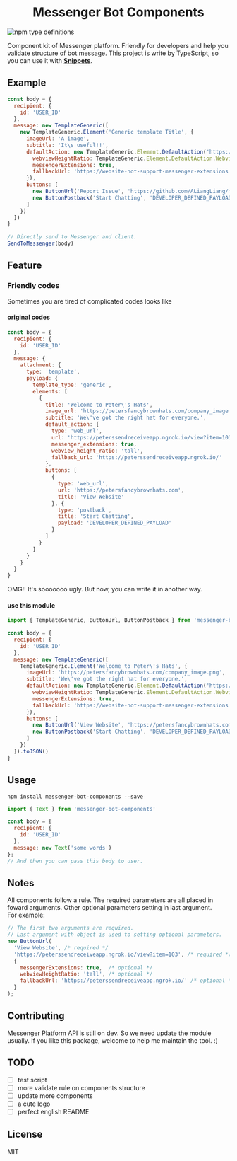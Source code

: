 <h1 align="center">
  Messenger Bot Components
</h1>

![npm type definitions](https://img.shields.io/npm/types/typescript.svg)

Component kit of Messenger platform. Friendly for developers and help you validate structure of bot message. This project is write by TypeScript, so you can use it with [**Snippets**](https://code.visualstudio.com/docs/languages/typescript#_snippets).

## Example

```js
const body = {
  recipient: {
    id: 'USER_ID'
  },
  message: new TemplateGeneric([
    new TemplateGeneric.Element('Generic template Title', {
      imageUrl: 'A image',
      subtitle: 'It\s useful!!',
      defaultAction: new TemplateGeneric.Element.DefaultAction('https://webview', {
        webviewHeightRatio: TemplateGeneric.Element.DefaultAction.WebviewHeightRatio.COMPACT,
        messengerExtensions: true,
        fallbackUrl: 'https://website-not-support-messenger-extensions'
      }),
      buttons: [
        new ButtonUrl('Report Issue', 'https://github.com/ALiangLiang/messenger-bot-components/issues'),
        new ButtonPostback('Start Chatting', 'DEVELOPER_DEFINED_PAYLOAD')
      ]
    })
  ])
}

// Directly send to Messenger and client.
SendToMessenger(body)
```

## Feature

### Friendly codes

Sometimes you are tired of complicated codes looks like

#### original codes

```js
const body = {
  recipient: {
    id: 'USER_ID'
  },
  message: {
    attachment: {
      type: 'template',
      payload: {
        template_type: 'generic',
        elements: [
          {
            title: 'Welcome to Peter\'s Hats',
            image_url: 'https://petersfancybrownhats.com/company_image.png',
            subtitle: 'We\'ve got the right hat for everyone.',
            default_action: {
              type: 'web_url',
              url: 'https://peterssendreceiveapp.ngrok.io/view?item=103',
              messenger_extensions: true,
              webview_height_ratio: 'tall',
              fallback_url: 'https://peterssendreceiveapp.ngrok.io/'
            },
            buttons: [
              {
                type: 'web_url',
                url: 'https://petersfancybrownhats.com',
                title: 'View Website'
              }, {
                type: 'postback',
                title: 'Start Chatting',
                payload: 'DEVELOPER_DEFINED_PAYLOAD'
              }
            ]
          }
        ]
      }
    }
  }
}
```

OMG!! It's sooooooo ugly. But now, you can write it in another way.

#### use this module

```js
import { TemplateGeneric, ButtonUrl, ButtonPostback } from 'messenger-bot-components'

const body = {
  recipient: {
    id: 'USER_ID'
  },
  message: new TemplateGeneric([
    TemplateGeneric.Element('Welcome to Peter\'s Hats', {
      imageUrl: 'https://petersfancybrownhats.com/company_image.png',
      subtitle: 'We\'ve got the right hat for everyone.',
      defaultAction: new TemplateGeneric.Element.DefaultAction('https://webview', {
        webviewHeightRatio: TemplateGeneric.Element.DefaultAction.WebviewHeightRatio.COMPACT,
        messengerExtensions: true,
        fallbackUrl: 'https://website-not-support-messenger-extensions'
      }),
      buttons: [
        new ButtonUrl('View Website', 'https://petersfancybrownhats.com'),
        new ButtonPostback('Start Chatting', 'DEVELOPER_DEFINED_PAYLOAD')
      ]
    })
  ]).toJSON()
}
```

## Usage

`npm install messenger-bot-components --save`

```js
import { Text } from 'messenger-bot-components'

const body = {
  recipient: {
    id: 'USER_ID'
  },
  message: new Text('some words')
};
// And then you can pass this body to user.
```

## Notes

All components follow a rule. The required parameters are all placed in foward arguments. Other optional parameters setting in last argument.  
For example:

```js
// The first two arguments are required.
// Last argument with object is used to setting optional parameters.
new ButtonUrl(
  'View Website', /* required */
  'https://peterssendreceiveapp.ngrok.io/view?item=103', /* required */ 
  {
    messengerExtensions: true,  /* optional */
    webviewHeightRatio: 'tall', /* optional */
    fallbackUrl: 'https://peterssendreceiveapp.ngrok.io/' /* optional */
  }
);
```

## Contributing

Messenger Platform API is still on dev. So we need update the module usually. If you like this package, welcome to help me maintain the tool. :)

## TODO

- [ ] test script
- [ ] more validate rule on components structure
- [ ] update more components
- [ ] a cute logo
- [ ] perfect english README

## License

MIT